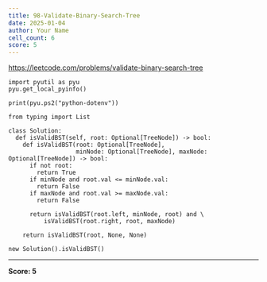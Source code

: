 ```yaml
---
title: 98-Validate-Binary-Search-Tree
date: 2025-01-04
author: Your Name
cell_count: 6
score: 5
---
```


https://leetcode.com/problems/validate-binary-search-tree


```
import pyutil as pyu
pyu.get_local_pyinfo()
```


```
print(pyu.ps2("python-dotenv"))
```


```
from typing import List
```


```
class Solution:
  def isValidBST(self, root: Optional[TreeNode]) -> bool:
    def isValidBST(root: Optional[TreeNode],
                   minNode: Optional[TreeNode], maxNode: Optional[TreeNode]) -> bool:
      if not root:
        return True
      if minNode and root.val <= minNode.val:
        return False
      if maxNode and root.val >= maxNode.val:
        return False

      return isValidBST(root.left, minNode, root) and \
          isValidBST(root.right, root, maxNode)

    return isValidBST(root, None, None)
```


```
new Solution().isValidBST()
```


---
**Score: 5**